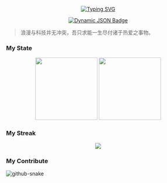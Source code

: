 <p align="center">
  <a href="https://git.io/typing-svg"><img src="https://readme-typing-svg.herokuapp.com?font=Preahvihear&pause=1000&color=F77373&center=true&vCenter=true&random=false&width=435&lines=Protect+all+the+beauty!;For+Idrila..." alt="Typing SVG" />
</p>
<p align="center">
  <a target="_blank" href="https://github.com/SeagullOddy">
    <img alt="Dynamic JSON Badge" src="https://img.shields.io/badge/dynamic/json?url=https%3A%2F%2Fapi.spencerwoo.com%2Fsubstats%2F%3Fsource%3Dgithub%26queryKey%3DSeagullOddy&query=%24.data.totalSubs&suffix=%20followers&logo=github&label=GitHub">
</a>

</p>

> 浪漫与科技并无冲突，吾只求能一生尽付诸于热爱之事物。

### My State

<div align="center">
  <span>  </span>
  <img height="170px" src="https://github-readme-stats.vercel.app/api?username=SeagullOddy" />
  <span>  </span>
  <img height="170px" src="https://github-readme-stats.vercel.app/api/top-langs/?username=Achuan-2&layout=compact&langs_count=8" />
  <span>  </span>
</div>

### My Streak

<div align="center">
  <img  src="https://github-readme-streak-stats.herokuapp.com/?user=SeagullOddy" />
</div>

### My Contribute

<picture>
  <source media="(prefers-color-scheme: dark)" srcset="github-snake-dark.svg" />
  <source media="(prefers-color-scheme: light)" srcset="github-snake.svg" />
  <img alt="github-snake" src="github-snake.svg" />
</picture>
